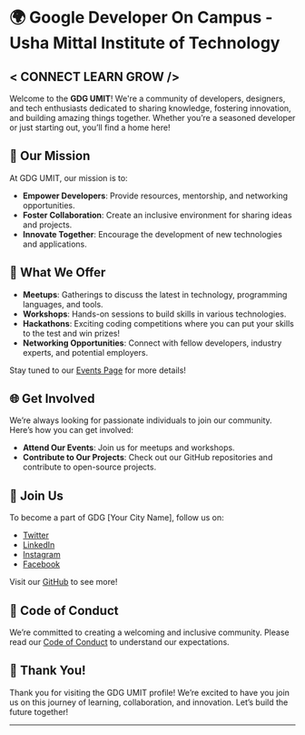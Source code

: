 # 🌍 Google Developer On Campus - Usha Mittal Institute of Technology

## < CONNECT   LEARN   GROW />


Welcome to the **GDG UMIT**! We're a community of developers, designers, and tech enthusiasts dedicated to sharing knowledge, fostering innovation, and building amazing things together. Whether you’re a seasoned developer or just starting out, you’ll find a home here!

## 🚀 Our Mission
At GDG UMIT, our mission is to:
- **Empower Developers**: Provide resources, mentorship, and networking opportunities.
- **Foster Collaboration**: Create an inclusive environment for sharing ideas and projects.
- **Innovate Together**: Encourage the development of new technologies and applications.

## 🌟 What We Offer
- **Meetups**: Gatherings to discuss the latest in technology, programming languages, and tools.
- **Workshops**: Hands-on sessions to build skills in various technologies.
- **Hackathons**: Exciting coding competitions where you can put your skills to the test and win prizes!
- **Networking Opportunities**: Connect with fellow developers, industry experts, and potential employers.

Stay tuned to our [Events Page](https://gdg.community.dev/gdg-on-campus-usha-mittal-institute-of-technology-mumbai-india) for more details!

## 🌐 Get Involved
We’re always looking for passionate individuals to join our community. Here’s how you can get involved:
- **Attend Our Events**: Join us for meetups and workshops.
- **Contribute to Our Projects**: Check out our GitHub repositories and contribute to open-source projects.

## 🤝 Join Us
To become a part of GDG [Your City Name], follow us on:

- [Twitter](https://x.com/DscUmit)
- [LinkedIn]([https://linkedin.com/company/gdg](https://www.linkedin.com/company/gdsc-umit))
- [Instagram](https://www.instagram.com/gdg_umit)
- [Facebook]([https://facebook.com/gdg](https://www.facebook.com/dsc.umit.3))
  

Visit our [GitHub](https://github.com/gdsc-umit) to see more!

## 🌈 Code of Conduct
We’re committed to creating a welcoming and inclusive community. Please read our [Code of Conduct](link-to-code-of-conduct) to understand our expectations.

## 🌟 Thank You!
Thank you for visiting the GDG UMIT profile! We’re excited to have you join us on this journey of learning, collaboration, and innovation. Let’s build the future together!

---

